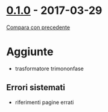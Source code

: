 # [0.1.0](https://gitlab.com/eca-automs/MC-OL48MIAEA31/tags/v0.1.0) - 2017-03-29
[Compara con precedente](https://gitlab.com/eca-automs/MC-OL48MIAEA31/compare/v0.0.3...v0.1.0)
# Aggiunte
* trasformatore trimononfase

## Errori sistemati
* riferimenti pagine errati
